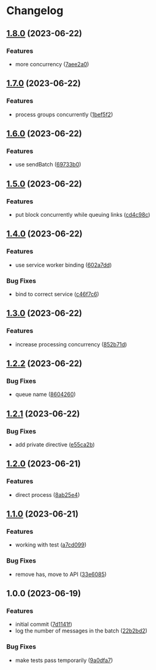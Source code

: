 # Changelog

## [1.8.0](https://github.com/web3-storage/gendex-consumer/compare/v1.7.0...v1.8.0) (2023-06-22)


### Features

* more concurrency ([7aee2a0](https://github.com/web3-storage/gendex-consumer/commit/7aee2a04ab4c001fcfb33f34086c3096a727be69))

## [1.7.0](https://github.com/web3-storage/gendex-consumer/compare/v1.6.0...v1.7.0) (2023-06-22)


### Features

* process groups concurrently ([1bef5f2](https://github.com/web3-storage/gendex-consumer/commit/1bef5f2cbcf16c89c79225d7bb509eda19c53059))

## [1.6.0](https://github.com/web3-storage/gendex-consumer/compare/v1.5.0...v1.6.0) (2023-06-22)


### Features

* use sendBatch ([69733b0](https://github.com/web3-storage/gendex-consumer/commit/69733b080a0035995223a7b6c04ce2d327b0c634))

## [1.5.0](https://github.com/web3-storage/gendex-consumer/compare/v1.4.0...v1.5.0) (2023-06-22)


### Features

* put block concurrently while queuing links ([cd4c98c](https://github.com/web3-storage/gendex-consumer/commit/cd4c98c6c97ff8451c88d3ad6112351595f94fee))

## [1.4.0](https://github.com/web3-storage/gendex-consumer/compare/v1.3.0...v1.4.0) (2023-06-22)


### Features

* use service worker binding ([602a7dd](https://github.com/web3-storage/gendex-consumer/commit/602a7dd962eccb7793b8f9a71564d63793e40e91))


### Bug Fixes

* bind to correct service ([c46f7c6](https://github.com/web3-storage/gendex-consumer/commit/c46f7c66d34ef61746af65fafdf29259f69cc080))

## [1.3.0](https://github.com/web3-storage/gendex-consumer/compare/v1.2.2...v1.3.0) (2023-06-22)


### Features

* increase processing concurrency ([852b71d](https://github.com/web3-storage/gendex-consumer/commit/852b71d73444ac9f696e164bc83ce8d66556f1c5))

## [1.2.2](https://github.com/web3-storage/gendex-consumer/compare/v1.2.1...v1.2.2) (2023-06-22)


### Bug Fixes

* queue name ([8604260](https://github.com/web3-storage/gendex-consumer/commit/8604260609d3f1a4aeaa4364774030d558697c0d))

## [1.2.1](https://github.com/web3-storage/gendex-consumer/compare/v1.2.0...v1.2.1) (2023-06-22)


### Bug Fixes

* add private directive ([e55ca2b](https://github.com/web3-storage/gendex-consumer/commit/e55ca2b325fb04f7b14ef1096e4929aff40c81d2))

## [1.2.0](https://github.com/web3-storage/gendex-consumer/compare/v1.1.0...v1.2.0) (2023-06-21)


### Features

* direct process ([8ab25e4](https://github.com/web3-storage/gendex-consumer/commit/8ab25e4ab9b2892e348baedb189d3616c6f274f0))

## [1.1.0](https://github.com/web3-storage/gendex-consumer/compare/v1.0.0...v1.1.0) (2023-06-21)


### Features

* working with test ([a7cd099](https://github.com/web3-storage/gendex-consumer/commit/a7cd099acd1b52b2d5a22761f166cb05abc96673))


### Bug Fixes

* remove has, move to API ([33e6085](https://github.com/web3-storage/gendex-consumer/commit/33e60851f756062f69d1a5daec0dfac833276823))

## 1.0.0 (2023-06-19)


### Features

* initial commit ([7d1141f](https://github.com/web3-storage/gendex-consumer/commit/7d1141f058be15d342e36a34640c6389acd3c826))
* log the number of messages in the batch ([22b2bd2](https://github.com/web3-storage/gendex-consumer/commit/22b2bd2d49e687ff58dc54ba1bffff4e7aa062c6))


### Bug Fixes

* make tests pass temporarily ([9a0dfa7](https://github.com/web3-storage/gendex-consumer/commit/9a0dfa713827057857dc44e2a3cf7c245c42510c))
